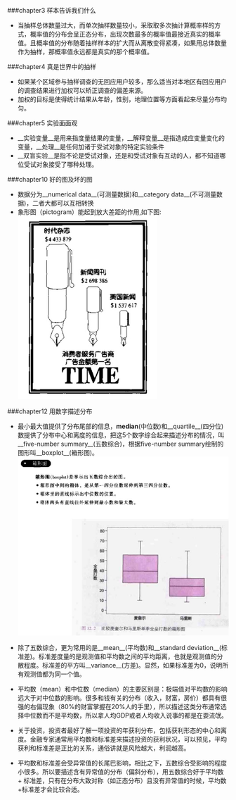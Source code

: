 ###chapter3 样本告诉我们什么   
* 当抽样总体数量过大，而单次抽样数量较小，采取取多次抽计算概率样的方式，概率值的分布会呈正态分布，出现次数最多的概率值最接近真实的概率值。且概率值的分布随着抽样样本的扩大而从离散变得紧凑，如果用总体数量作为抽样，那概率值永远都是真实的那个概率值。   

###chapter4 真是世界中的抽样
* 如果某个区域参与抽样调查的无回应用户较多，那么适当对本地区有回应用户的调查结果进行加权可以矫正调查的偏差来源。
* 加权的目标是使得统计结果从年龄，性别，地理位置等方面看起来尽量分布均匀。      

###chapter5 实验面面观
* __实验变量__是用来指度量结果的变量，__解释变量__是指造成应变量变化的变量，__处理__是任何加诸于受试对象的特定实验条件
* __双盲实验__是指不论是受试对象，还是和受试对象有互动的人，都不知道哪位受试对象接受了哪种处理。

###chapter10 好的图及坏的图
* 数据分为__numerical data__(可测量数据)和__category data__(不可测量数据)，二者大都可以互相转换
* 象形图（pictogram）能起到放大差距的作用,如下图:   
![pictogram](img/pictogram.png)   

###chapter12 用数字描述分布
* 最小最大值提供了分布尾部的信息，__median__(中位数)和__quartile__(四分位)数提供了分布中心和离度的信息，把这5个数字综合起来描述分布的情况，叫__five-number summary__(五数综合)，根据five-number summary绘制的图形叫__boxplot__(箱形图)。
![boxplot](img/boxplot.png)   

* 除了五数综合，更为常用的是__mean__(平均数)和__standard deviation__(标准差)。标准差度量的是观测值和平均数之间的平均距离，也就是观测值的分散程度。标准差的平方叫__variance__(方差)。显然，如果标准差为0，说明所有观测值都为同一个值。
* 平均数（mean）和中位数（median）的主要区别是：极端值对平均数的影响远大于对中位数的影响。很多和钱有关的分布（收入，财富，房价）都具有很强的右偏现象（80%的财富掌握在20%人的手里），所以描述这类分布通常选择中位数而不是平均数，所以拿人均GDP或者人均收入说事的都是在耍流氓。
* 关于投资，投资者最好了解一项投资的年获利分布，包括获利形态的中心和离度。金融专家通常用平均数和标准差来描述投资的获利状况，可以预见，平均获利和标准差是正比的关系，通俗讲就是风险越大，利润越高。
* 平均数和标准差会受异常值的长尾巴影响，相比之下，五数综合受影响的程度小很多。所以要描述含有异常值的分布（偏斜分布），用五数综合好于平均数 + 标准差，只有在分布大致对称（如正态分布）且没有异常值的时候，平均数+标准差才会比较合适。
